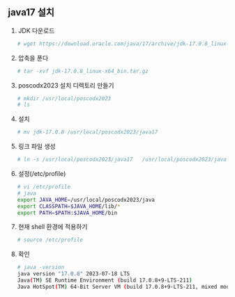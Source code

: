 ## java17 설치

1. JDK 다운로드
```sh
   # wget https://download.oracle.com/java/17/archive/jdk-17.0.8_linux-x64_bin.tar.gz (sha256 )
```
2. 압축을 푼다
```sh
   # tar -xvf jdk-17.0.8_linux-x64_bin.tar.gz 
``` 

3. poscodx2023 설치 디렉토리 만들기
```sh
   # mkdir /usr/local/poscodx2023
   # ls
```
4. 설치
```sh
   # mv jdk-17.0.8 /usr/local/poscodx2023/java17
```

5. 링크 파일 생성
```sh
   # ln -s /usr/local/poscodx2023/java17   /usr/local/poscodx2023/java
```

6. 설정(/etc/profile)
```sh
   # vi /etc/profile
   # java
   export JAVA_HOME=/usr/local/poscodx2023/java
   export CLASSPATH=$JAVA_HOME/lib/*
   export PATH=$PATH:$JAVA_HOME/bin
```

7. 현재 shell 환경에 적용하기
```sh
   # source /etc/profile
```

8. 확인
```sh
   # java -version
   java version "17.0.8" 2023-07-18 LTS
   Java(TM) SE Runtime Environment (build 17.0.8+9-LTS-211)
   Java HotSpot(TM) 64-Bit Server VM (build 17.0.8+9-LTS-211, mixed mode, sharing)
```
